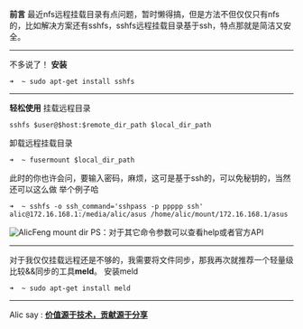 **前言**
    最近nfs远程挂载目录有点问题，暂时懒得搞，但是方法不但仅仅只有nfs的，比如解决方案还有sshfs，sshfs远程挂载目录基于ssh，特点那就是简洁又安全。
___
不多说了！
**安装**
```shell
➜  ~ sudo apt-get install sshfs
```
___

**轻松使用**
挂载远程目录
```shell
sshfs $user@$host:$remote_dir_path $local_dir_path 
```
卸载远程挂载目录
```shell
➜  ~ fusermount $local_dir_path 
```

此时的你也许会问，要输入密码，麻烦，这可是基于ssh的，可以免秘钥的，当然还可以这么做
举个例子哈
```shell
➜  ~ sshfs -o ssh_command='sshpass -p ppppp ssh' alic@172.16.168.1:/media/alic/asus /home/alic/mount/172.16.168.1/asus 
```

![AlicFeng mount dir](http://upload-images.jianshu.io/upload_images/1678789-df3eb747f6daa8df.png?imageMogr2/auto-orient/strip%7CimageView2/2/w/1240)
PS：对于其它命令参数可以查看help或者官方API
___
对于我仅仅挂载远程还是不够的，我需要将文件同步，那我再次就推荐一个轻量级比较&&同步的工具**meld**。
安装meld
```shell
➜  ~ sudo apt-get install meld
```
___
Alic say : **[价值源于技术，贡献源于分享](https://github.com/alicfeng)**
